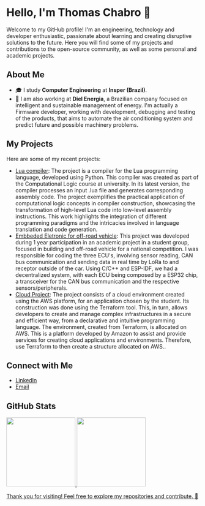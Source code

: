 # Hello, I'm Thomas Chabro 👋

Welcome to my GitHub profile! I'm an engineering, technology and developer enthusiastic, passionate about learning and creating disruptive solutions to the future. Here you will find some of my projects and contributions to the open-source community, as well as some personal and academic projects.

## About Me

- 🎓 I study **Computer Engineering** at **Insper (Brazil)**.
- 🔭 I am also working at **Diel Energia**, a Brazilian company focused on intelligent and sustainable management of energy. I'm actually a Firmware developer, working with development, debugging and testing of the products, that aims to automate the air conditioning system and predict future and possible machinery problems. 

## My Projects

Here are some of my recent projects:

- [Lua compiler](https://github.com/thomaschabro/logcomp-24.1): The project is a compiler for the Lua programming language, developed using Python. This compiler was created as part of the Computational Logic course at university. In its latest version, the compiler processes an input .lua file and generates corresponding assembly code. The project exemplifies the practical application of computational logic concepts in compiler construction, showcasing the transformation of high-level Lua code into low-level assembly instructions. This work highlights the integration of different programming paradigms and the intricacies involved in language translation and code generation.
- [Embbeded Eletronic for off-road vehicle](https://github.com/thomaschabro/FoxBaja-Eletronica-FX4.0): This project was developed during 1 year participation in an academic project in a student group, focused in building and off-road vehicle for a national competition. I was responsible for coding the three ECU's, involving sensor reading, CAN bus communication and sending data in real time by LoRa to and receptor outside of the car. Using C/C++ and ESP-IDF, we had a decentralized system, with each ECU being composed by a ESP32 chip, a transceiver for the CAN bus communication and the respective sensors/peripherals.
- [Cloud Project](https://github.com/thomaschabro/Projeto_Cloud): The project consists of a cloud environment created using the AWS platform, for an application chosen by the student. Its construction was done using the Terraform tool. This, in turn, allows developers to create and manage complex infrastructures in a secure and efficient way, from a declarative and intuitive programming language. The environment, created from Terraform, is allocated on AWS. This is a platform developed by Amazon to assist and provide services for creating cloud applications and environments. Therefore, use Terraform to then create a structure allocated on AWS..

## Connect with Me

- [LinkedIn](https://www.linkedin.com/in/thomas-chabro/)
- [Email](mailto:tcchabro@gmail.com)

## GitHub Stats

<div>
<a href="https://github.com/seu-usuário-aqui">
<img loading="lazy" height="180em" src="https://github-readme-stats.vercel.app/api/top-langs/?username=seu-usuário-aqui&layout=compact&langs_count=7&theme=dracula"/>
<img loading="lazy" height="180em" src="https://github-readme-stats.vercel.app/api?username=seu-usuário-aqui&show_icons=true&theme=dracula&include_all_commits=true&count_private=true"/>
</div>

Thank you for visiting! Feel free to explore my repositories and contribute. 🚀
